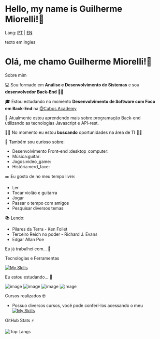 <h1>Hello, my name is Guilherme Miorelli!👋</h1> 

Lang: <a href="#portugues">PT</a> | <a href="#ingles">EN</a>

<div id="ingles">
  texto em ingles
</div>


<div id="portugues">
  <h1>Olá, me chamo Guilherme Miorelli!👋</h1> 
  
  Sobre mim

💻 Sou formado em **Análise e Desenvolvimento de Sistemas** e sou **desenvolvedor Back-End** :technologist:

🎓 Estou estudando no momento **Desenvolvimento de Software com Foco em Back-End** na <a href="https://cubos.academy/">@Cubos Academy</a>

🌱 Atualmente estou aprendendo mais sobre programação Back-end utilizando as tecnologias Javascript e API-rest.

👩‍💻 No momento eu estou **buscando** oportunidades na área de TI :office_worker:

🔎 Também sou curioso sobre:

<ul>
  <li>Desenvolvimento Front-end	:desktop_computer:</li>
  <li>Música:guitar:</li>
  <li>Jogos:video_game:</li>
  <li>História:nerd_face:</li>
</ul>

✒️ Eu gosto de no meu tempo livre:
<ul>
  <li>Ler</li>
  <li>Tocar violão e guitarra</li>
  <li>Jogar</li>
  <li>Passar o tempo com amigos</li>
  <li>Pesquisar diversos temas</li>
</ul>

📚 Lendo: 
<ul>
  <li>Pilares da Terra - Ken Follet</li>
  <li>Terceiro Reich no poder - Richard J. Evans</li>
  <li>Edgar Allan Poe</li>
</ul>

Eu já trabalhei com... 🔧

Tecnologias e Ferramentas

[![My Skills](https://skillicons.dev/icons?i=js,html,css,php,mysql,nodejs,git,vscode,bootstrap)](https://skillicons.dev)


Eu estou estudando... 🧩

![image](https://img.shields.io/badge/JavaScript-323330?style=for-the-badge&logo=javascript&logoColor=F7DF1E)
![image](https://img.shields.io/badge/Insomnia-5849be?style=for-the-badge&logo=Insomnia&logoColor=white)
![image](https://img.shields.io/badge/Node%20js-339933?style=for-the-badge&logo=nodedotjs&logoColor=white)
![image](https://img.shields.io/badge/PHP-777BB4?style=for-the-badge&logo=php&logoColor=white)

Cursos realizados 🤓
- Possuo diversos cursos, você pode conferí-los acessando o meu [![My Skills](https://img.shields.io/badge/LinkedIn-0077B5?style=for-the-badge&logo=linkedin&logoColor=white)](https://www.linkedin.com/in/guilherme-chesini-miorelli/)

GitHub Stats ⚡

![Top Langs](https://github-readme-stats.vercel.app/api/top-langs/?username=Guilherme-Miorelli&theme=tokyonight&custom_title=Principais%20%Linguagens)
</div>
